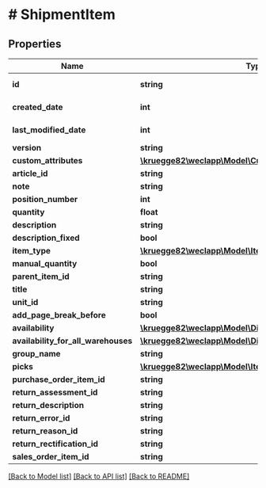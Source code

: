 # # ShipmentItem

## Properties

Name | Type | Description | Notes
------------ | ------------- | ------------- | -------------
**id** | **string** |  | [optional] [readonly]
**created_date** | **int** |  | [optional] [readonly]
**last_modified_date** | **int** |  | [optional] [readonly]
**version** | **string** |  | [optional]
**custom_attributes** | [**\kruegge82\weclapp\Model\CustomAttribute[]**](CustomAttribute.md) |  | [optional]
**article_id** | **string** |  | [optional]
**note** | **string** |  | [optional]
**position_number** | **int** |  | [optional]
**quantity** | **float** |  | [optional]
**description** | **string** |  | [optional]
**description_fixed** | **bool** |  | [optional]
**item_type** | [**\kruegge82\weclapp\Model\ItemType**](ItemType.md) |  | [optional]
**manual_quantity** | **bool** |  | [optional]
**parent_item_id** | **string** |  | [optional]
**title** | **string** |  | [optional]
**unit_id** | **string** |  | [optional]
**add_page_break_before** | **bool** |  | [optional]
**availability** | [**\kruegge82\weclapp\Model\DispositionInfoAvailabilityType**](DispositionInfoAvailabilityType.md) |  | [optional]
**availability_for_all_warehouses** | [**\kruegge82\weclapp\Model\DispositionInfoAvailabilityType**](DispositionInfoAvailabilityType.md) |  | [optional]
**group_name** | **string** |  | [optional]
**picks** | [**\kruegge82\weclapp\Model\ItemPick[]**](ItemPick.md) |  | [optional]
**purchase_order_item_id** | **string** |  | [optional]
**return_assessment_id** | **string** |  | [optional]
**return_description** | **string** |  | [optional]
**return_error_id** | **string** |  | [optional]
**return_reason_id** | **string** |  | [optional]
**return_rectification_id** | **string** |  | [optional]
**sales_order_item_id** | **string** |  | [optional]

[[Back to Model list]](../../README.md#models) [[Back to API list]](../../README.md#endpoints) [[Back to README]](../../README.md)
